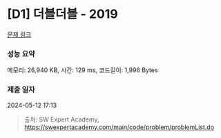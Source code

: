 # [D1] 더블더블 - 2019 

[문제 링크](https://swexpertacademy.com/main/code/problem/problemDetail.do?contestProbId=AV5QDEX6AqwDFAUq) 

### 성능 요약

메모리: 26,940 KB, 시간: 129 ms, 코드길이: 1,996 Bytes

### 제출 일자

2024-05-12 17:13



> 출처: SW Expert Academy, https://swexpertacademy.com/main/code/problem/problemList.do